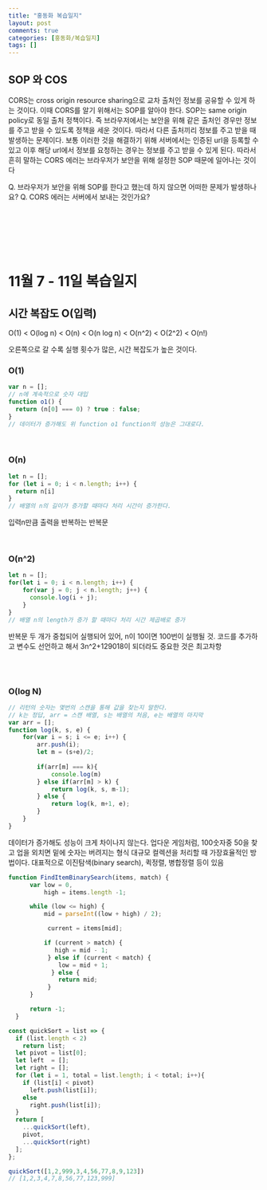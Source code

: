 ```yaml
---
title: "홍동화 복습일지"
layout: post
comments: true
categories: [홍동화/복습일지]
tags: []
---
```



## SOP 와 COS
CORS는 cross origin resource sharing으로 교차 출처인 정보를 공유할 수 있게 하는 것이다. 이때 CORS를 알기 위해서는 SOP를 알아야 한다. SOP는 same origin policy로 동일 출처 정책이다. 즉 브라우저에서는 보안을 위해 같은 출처인 경우만 정보를 주고 받을 수 있도록 정책을 세운 것이다.
따라서 다른 출처끼리 정보를 주고 받을 때 발생하는 문제이다.
보통 이러한 것을 해결하기 위해 서버에서는 인증된 url을 등록할 수 있고 이후 해당 url에서 정보를 요청하는 경우는 정보를 주고 받을 수 있게 된다.
따라서 흔히 말하는 CORS 에러는 브라우저가 보안을 위해 설정한 SOP 때문에 일어나는 것이다

Q. 브라우저가 보안을 위해 SOP를 한다고 했는데 하지 않으면 어떠한 문제가 발생하나요?
Q. CORS 에러는 서버에서 보내는 것인가요?

<br/><br/><br/><br/>
<br/>


# 11월 7 - 11일 복습일지

## 시간 복잡도 O(입력)

O(1) < O(log n) < O(n) < O(n log n) < O(n^2) < O(2^2) < O(n!)

오른쪽으로 갈 수록 실행 횟수가 많은, 시간 복잡도가 높은 것이다.


### O(1)

```js
var n = [];
// n에 계속적으로 숫자 대입
function o1() {
  return (n[0] === 0) ? true : false;
}
// 데이터가 증가해도 위 function o1 function의 성능은 그대로다.
```

<br>

### O(n)

```js
let n = [];
for (let i = 0; i < n.length; i++) {
  return n[i]
}
// 배열의 n의 길이가 증가할 때마다 처리 시간이 증가한다.
```
입력n만큼 출력을 반복하는 반복문

<br>

### O(n^2)

```js
let n = [];
for(let i = 0; i < n.length; i++) {
	for(var j = 0; j < n.length; j++) {
      console.log(i + j);
    }
}
// 배열 n의 length가 증가 할 때마다 처리 시간 제곱배로 증가
```

반복문 두 개가 중첩되어 실행되어 있어, n이 10이면 100번이 실행될 것.
코드를 추가하고 변수도 선언하고 해서 3n^2+129018이 되더라도 중요한 것은 최고차항

<br><br>

### O(log N)

```js
// 리턴의 숫자는 몇번의 스캔을 통해 값을 찾는지 말한다.
// k는 정답, arr = 스캔 배열, s는 배열의 처음, e는 배열의 마지막
var arr = [];
function log(k, s, e) {
	for(var i = s; i <= e; i++) {
    	arr.push(i);
      	let m = (s+e)/2;
      	
      	if(arr[m] === k){
        	console.log(m)
        } else if(arr[m] > k) {
        	return log(k, s, m-1);
        } else {
        	return log(k, m+1, e);
        }
    }
}
```

데이터가 증가해도 성능이 크게 차이나지 않는다.
업다운 게임처럼, 100숫자중 50을 찾고 업을 외치면 밑에 숫자는 버려지는 형식
대규모 컬렉션을 처리할 때 가장효율적인 방법이다.
대표적으로 이진탐색(binary search), 퀵정렬, 병합정렬 등이 있음

```js
function FindItemBinarySearch(items, match) {
      var low = 0,
          high = items.length -1;

      while (low <= high) {
          mid = parseInt((low + high) / 2);

           current = items[mid];

          if (current > match) {
             high = mid - 1;
           } else if (current < match) {
              low = mid + 1;
            } else {
              return mid;
           }   
      }       

      return -1;
  }

```

```js
const quickSort = list => {
  if (list.length < 2)
    return list;
  let pivot = list[0];
  let left  = [];
  let right = [];
  for (let i = 1, total = list.length; i < total; i++){
    if (list[i] < pivot)
      left.push(list[i]);
    else
      right.push(list[i]);
  }
  return [
    ...quickSort(left),
    pivot,
    ...quickSort(right)
  ];
};

quickSort([1,2,999,3,4,56,77,8,9,123])
// [1,2,3,4,7,8,56,77,123,999]
```

